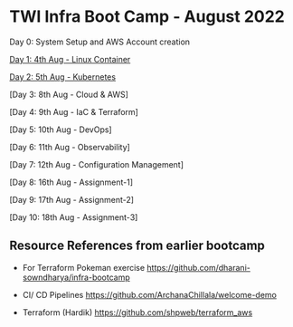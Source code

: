 # TWI Infra Boot Camp - August 2022

Day 0: System Setup and AWS Account creation 

[Day 1: 4th Aug - Linux Container](./docker_container)

[Day 2: 5th Aug - Kubernetes](./k8s)

[Day 3: 8th Aug - Cloud & AWS]

[Day 4: 9th Aug - IaC & Terraform]

[Day 5: 10th Aug - DevOps]

[Day 6: 11th Aug - Observability]

[Day 7: 12th Aug - Configuration Management]

[Day 8: 16th Aug - Assignment-1]

[Day 9: 17th Aug - Assignment-2]

[Day 10: 18th Aug - Assignment-3]


## Resource References from earlier bootcamp
- For Terraform Pokeman exercise 
https://github.com/dharani-sowndharya/infra-bootcamp

- CI/ CD Pipelines
https://github.com/ArchanaChillala/welcome-demo

- Terraform (Hardik)
https://github.com/shpweb/terraform_aws

